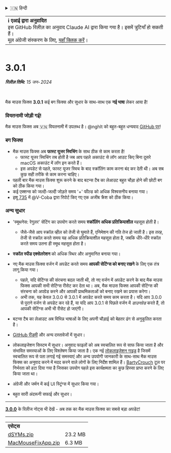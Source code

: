 <details>
<summary>🇮🇳 हिन्दी</summary>

[🇬🇧 English (GitHub)](https://github.com/noah-nuebling/mac-mouse-fix/releases/tag/3.0.1)\
[🇦🇩 Català](https://redirect.macmousefix.com/?target=mmf-release&tag=3.0.1&locale=ca)\
[🇩🇪 Deutsch](https://redirect.macmousefix.com/?target=mmf-release&tag=3.0.1&locale=de)\
[🇪🇸 Español](https://redirect.macmousefix.com/?target=mmf-release&tag=3.0.1&locale=es)\
[🇫🇷 Français](https://redirect.macmousefix.com/?target=mmf-release&tag=3.0.1&locale=fr)\
[🇮🇩 Indonesia](https://redirect.macmousefix.com/?target=mmf-release&tag=3.0.1&locale=id)\
[🇮🇹 Italiano](https://redirect.macmousefix.com/?target=mmf-release&tag=3.0.1&locale=it)\
[🇭🇺 Magyar](https://redirect.macmousefix.com/?target=mmf-release&tag=3.0.1&locale=hu)\
[🇳🇱 Nederlands](https://redirect.macmousefix.com/?target=mmf-release&tag=3.0.1&locale=nl)\
[🇵🇱 Polski](https://redirect.macmousefix.com/?target=mmf-release&tag=3.0.1&locale=pl)\
[🇧🇷 Português (Brasil)](https://redirect.macmousefix.com/?target=mmf-release&tag=3.0.1&locale=pt-BR)\
[🇵🇹 Português (Portugal)](https://redirect.macmousefix.com/?target=mmf-release&tag=3.0.1&locale=pt-PT)\
[🇷🇴 Română](https://redirect.macmousefix.com/?target=mmf-release&tag=3.0.1&locale=ro)\
[🇸🇪 Svenska](https://redirect.macmousefix.com/?target=mmf-release&tag=3.0.1&locale=sv)\
[🇻🇳 Tiếng Việt](https://redirect.macmousefix.com/?target=mmf-release&tag=3.0.1&locale=vi)\
[🇹🇷 Türkçe](https://redirect.macmousefix.com/?target=mmf-release&tag=3.0.1&locale=tr)\
[🇨🇿 Čeština](https://redirect.macmousefix.com/?target=mmf-release&tag=3.0.1&locale=cs)\
[🇬🇷 Ελληνικά](https://redirect.macmousefix.com/?target=mmf-release&tag=3.0.1&locale=el)\
[🇷🇺 Русский](https://redirect.macmousefix.com/?target=mmf-release&tag=3.0.1&locale=ru)\
[🇺🇦 Українська](https://redirect.macmousefix.com/?target=mmf-release&tag=3.0.1&locale=uk)\
[🇮🇱 עברית](https://redirect.macmousefix.com/?target=mmf-release&tag=3.0.1&locale=he)\
[🇸🇦 العربية](https://redirect.macmousefix.com/?target=mmf-release&tag=3.0.1&locale=ar)\
**🇮🇳 हिन्दी**\
[🇹🇭 ไทย](https://redirect.macmousefix.com/?target=mmf-release&tag=3.0.1&locale=th)\
[🇨🇳 中文 (简体)](https://redirect.macmousefix.com/?target=mmf-release&tag=3.0.1&locale=zh-Hans)\
[🇨🇳 中文 (繁體)](https://redirect.macmousefix.com/?target=mmf-release&tag=3.0.1&locale=zh-Hant)\
[🇭🇰 中文（香港)](https://redirect.macmousefix.com/?target=mmf-release&tag=3.0.1&locale=zh-HK)\
[🇯🇵 日本語](https://redirect.macmousefix.com/?target=mmf-release&tag=3.0.1&locale=ja)\
[🇰🇷 한국어](https://redirect.macmousefix.com/?target=mmf-release&tag=3.0.1&locale=ko)\
[Help translate Mac Mouse Fix to different languages!](https://github.com/noah-nuebling/mac-mouse-fix/discussions/731)
</details>
<table align=><td>
<b>ℹ️ एआई द्वारा अनुवादित</b><br>
इस GitHub रिलीज़ का अनुवाद Claude AI द्वारा किया गया है। इसमें त्रुटियाँ हो सकती हैं।<br>
मूल अंग्रेजी संस्करण के लिए, <a href="https://github.com/noah-nuebling/mac-mouse-fix/releases/tag/3.0.1">यहाँ क्लिक करें</a>।
</td></table>

<table></table>

# 3.0.1
***रिलीज़ तिथि:** 15 जन॰ 2024*

<br>

मैक माउस फिक्स **3.0.1** कई बग फिक्स और सुधार के साथ-साथ एक **नई भाषा** लेकर आया है!

### वियतनामी जोड़ी गई!

मैक माउस फिक्स अब 🇻🇳 वियतनामी में उपलब्ध है। @nghlt को बहुत-बहुत धन्यवाद [GitHub पर](https://GitHub.com/nghlt)!

### बग फिक्स

- मैक माउस फिक्स अब **फास्ट यूजर स्विचिंग** के साथ ठीक से काम करता है!
  - फास्ट यूजर स्विचिंग तब होती है जब आप पहले अकाउंट से लॉग आउट किए बिना दूसरे macOS अकाउंट में लॉग इन करते हैं।
  - इस अपडेट से पहले, फास्ट यूजर स्विच के बाद स्क्रॉलिंग काम करना बंद कर देती थी। अब सब कुछ सही तरीके से काम करना चाहिए।
- पहली बार मैक माउस फिक्स शुरू करने के बाद बटन्स टैब का लेआउट बहुत चौड़ा होने की छोटी बग को ठीक किया गया।
- कई एक्शन्स को जल्दी-जल्दी जोड़ते समय '+' फील्ड को अधिक विश्वसनीय बनाया गया।
- इशू [735](https://github.com/noah-nuebling/mac-mouse-fix/issues/735) में @V-Coba द्वारा रिपोर्ट किए गए एक अजीब क्रैश को ठीक किया।

### अन्य सुधार

- 'स्मूथनेस: रेगुलर' सेटिंग का उपयोग करते समय **स्क्रॉलिंग अधिक प्रतिक्रियाशील** महसूस होती है।
  - जैसे-जैसे आप स्क्रॉल व्हील को तेजी से घुमाते हैं, एनिमेशन की गति तेज हो जाती है। इस तरह, तेजी से स्क्रॉल करते समय यह अधिक प्रतिक्रियाशील महसूस होता है, जबकि धीरे-धीरे स्क्रॉल करते समय उतना ही स्मूथ महसूस होता है।

- **स्क्रॉल स्पीड एक्सेलरेशन** को अधिक स्थिर और अनुमानित बनाया गया।
- नए मैक माउस फिक्स वर्जन में अपडेट करते समय **आपकी सेटिंग्स को बनाए रखने** के लिए एक तंत्र लागू किया गया।
  - पहले, यदि सेटिंग्स की संरचना बदल जाती थी, तो नए वर्जन में अपडेट करने के बाद मैक माउस फिक्स आपकी सभी सेटिंग्स रीसेट कर देता था। अब, मैक माउस फिक्स आपकी सेटिंग्स की संरचना को अपग्रेड करने और आपकी प्राथमिकताओं को बनाए रखने का प्रयास करेगा।
  - अभी तक, यह केवल 3.0.0 से 3.0.1 में अपडेट करते समय काम करता है। यदि आप 3.0.0 से पुराने वर्जन से अपडेट कर रहे हैं, या यदि आप 3.0.1 से पिछले वर्जन में _डाउनग्रेड_ करते हैं, तो आपकी सेटिंग्स अभी भी रीसेट हो जाएंगी।
- बटन्स टैब का लेआउट अब विभिन्न भाषाओं के लिए अपनी चौड़ाई को बेहतर ढंग से अनुकूलित करता है।
- [GitHub रीडमी](https://github.com/noah-nuebling/mac-mouse-fix#background) और अन्य दस्तावेजों में सुधार।
- लोकलाइजेशन सिस्टम में सुधार। अनुवाद फाइलों को अब स्वचालित रूप से साफ किया जाता है और संभावित समस्याओं के लिए विश्लेषण किया जाता है। एक नई [लोकलाइजेशन गाइड](https://github.com/noah-nuebling/mac-mouse-fix/discussions/731) है जिसमें स्वचालित रूप से पता लगाई गई समस्याएं और अन्य उपयोगी जानकारी के साथ-साथ मैक माउस फिक्स का अनुवाद करने में मदद करने वाले लोगों के लिए निर्देश शामिल हैं। [BartyCrouch](https://github.com/FlineDev/BartyCrouch) टूल पर निर्भरता को हटा दिया गया है जिसका उपयोग पहले इस कार्यक्षमता का कुछ हिस्सा प्राप्त करने के लिए किया जाता था।
- अंग्रेजी और जर्मन में कई UI स्ट्रिंग्स में सुधार किया गया।
- बहुत सारी अंदरूनी सफाई और सुधार।

---

[**3.0.0**](https://redirect.macmousefix.com/?target=mmf-release&tag=3.0.0&locale=hi) के रिलीज नोट्स भी देखें - अब तक का मैक माउस फिक्स का सबसे बड़ा अपडेट!

---

<table align="start">
<tr>
    <td colspan=2>
        <b>एसेट्स</b>
    </td>
</tr>
<tr>
    <td><a href="https://github.com/noah-nuebling/mac-mouse-fix/releases/download/3.0.1/dSYMs.zip">dSYMs.zip</a></td>
    <td>23.2 MB</td>
</tr>
<tr>
    <td><a href="https://github.com/noah-nuebling/mac-mouse-fix/releases/download/3.0.1/MacMouseFixApp.zip">MacMouseFixApp.zip</a></td>
    <td>6.3 MB</td>
</tr>
</table>